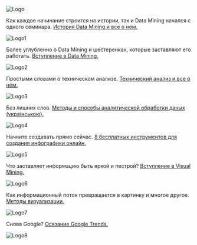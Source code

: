 ![Logo](https://miro.medium.com/max/1400/1*UtZk5GuFemNQnssKs5wnig.png)

Как каждое начинание строится на истории, так и Data Mining начался с одного семинара.
[История Data Mining и все о нем.](https://github.com/IINamelessII/OBD/blob/master/res/texts/History%20and%20other%20info_DM.md)

![Logo1](https://www.winpure.com/blog/wp-content/uploads/2016/02/data-vs-information.jpg)

Более углубленно о Data Mining и шестеренках, которые заставляют его работать. [Вступление в Data Mining.](https://github.com/IINamelessII/OBD/blob/master/res/texts/DM_Introduction_DRAFT.md)

![Logo2](http://www.shlacia.com/assets/images/services/img/Sh_DataMining_fn-1180x400.jpg)

Простыми словами о техническом анализе. [Технический анализ и все о нем.](https://github.com/IINamelessII/OBD/blob/master/res/texts/TechAnal.md)

![Logo3](https://cryptonet.biz/wp-content/uploads/2018/03/tehnicheskij-analiz-v-trejdinge-kriptovalyut.jpg)

Без лишних слов. [Методы и способы аналитической обработки даных (українською).](https://github.com/IINamelessII/OBD/blob/master/res/texts/Anal_analytics.md)

![Logo4](https://global-fx.trade/wp-content/uploads/2017/10/Analitika-2-8-oktyabrya.jpg)

Начните создавать прямо сейчас. [8 бесплатных инструментов для создания инфографики онлайн.](https://github.com/IINamelessII/OBD/blob/master/res/texts/AnalTools.md)

![Logo5](http://wunder.by/wp-content/uploads/2017/04/analitika10-1024x315.jpg)

Что заставляет информацию быть яркой и пестрой? [Вступление в Visual Mining.](https://github.com/IINamelessII/OBD/blob/master/res/texts/VisualAnalysis%20-%20Intro.md)

![Logo6](https://s.dou.ua/img/announces/v-840_2gF8tIh.png)

Как информационный поток превращается в картинку и многое другое. [Методы визуализации.](https://github.com/IINamelessII/OBD/blob/master/res/texts/Visual%20Mining.md)

![Logo7](https://www.fusioncharts.com/blog/wp-content/uploads/2018/05/Best-Python-Data-Visualization-Libraries-fusioncharts.png)

Снова Google? [Осязание Google Trends.](https://github.com/IINamelessII/OBD/blob/master/res/texts/Google%20Trends.md)

![Logo8](https://spyserp.com/img/google-trends.jpg)
